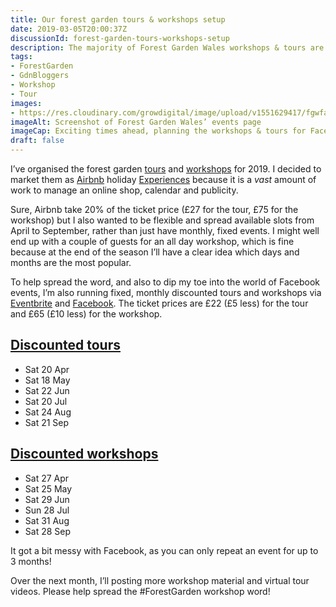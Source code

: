 ```yaml
---
title: Our forest garden tours & workshops setup
date: 2019-03-05T20:00:37Z
discussionId: forest-garden-tours-workshops-setup
description: The majority of Forest Garden Wales workshops & tours are on Airbnb, with monthly discount slots on Facebook/Eventbrite.
tags: 
- ForestGarden
- GdnBloggers
- Workshop
- Tour
images: 
- https://res.cloudinary.com/growdigital/image/upload/v1551629417/fgwfacebook-190303.png
imageAlt: Screenshot of Forest Garden Wales’ events page
imageCap: Exciting times ahead, planning the workshops & tours for Facebook
draft: false
---
```


I’ve organised the forest garden [tours](/tour/) and [workshops](/workshop/) for 2019. I decided to market them as [Airbnb](https://www.airbnb.co.uk/) holiday [Experiences](https://www.airbnb.co.uk/s/Ceredigion/experiences?query=Ceredigion&place_id=ChIJcYOiuisEb0gR1zA-l2ZepU0&refinement_paths%5B%5D=%2Fexperiences) because it is a _vast_ amount of work to manage an online shop, calendar and publicity.

Sure, Airbnb take 20% of the ticket price (£27 for the tour, £75 for the workshop) but I also wanted to be flexible and spread available slots from April to September, rather than just have monthly, fixed events. I might well end up with a couple of guests for an all day workshop, which is fine because at the end of the season I’ll have a clear idea which days and months are the most popular.

To help spread the word, and also to dip my toe into the world of Facebook events, I’m also running fixed, monthly discounted tours and workshops via [Eventbrite](https://www.eventbrite.co.uk/o/jake-rayson-17248421654) and [Facebook](https://www.facebook.com/pg/forestgardenwales/events/). The ticket prices are £22 (£5 less) for the tour and £65 (£10 less) for the workshop.

## [Discounted tours](https://www.eventbrite.co.uk/o/jake-rayson-17248421654)

* Sat 20 Apr
* Sat 18 May
* Sat 22 Jun
* Sat 20 Jul
* Sat 24 Aug
* Sat 21 Sep

## [Discounted workshops](https://www.eventbrite.co.uk/o/jake-rayson-17248421654)

* Sat 27 Apr
* Sat 25 May
* Sat 29 Jun
* Sun 28 Jul
* Sat 31 Aug
* Sat 28 Sep

It got a bit messy with Facebook, as you can only repeat an event for up to 3 months!

Over the next month, I’ll posting more workshop material and virtual tour videos. Please help spread the #ForestGarden workshop word!
